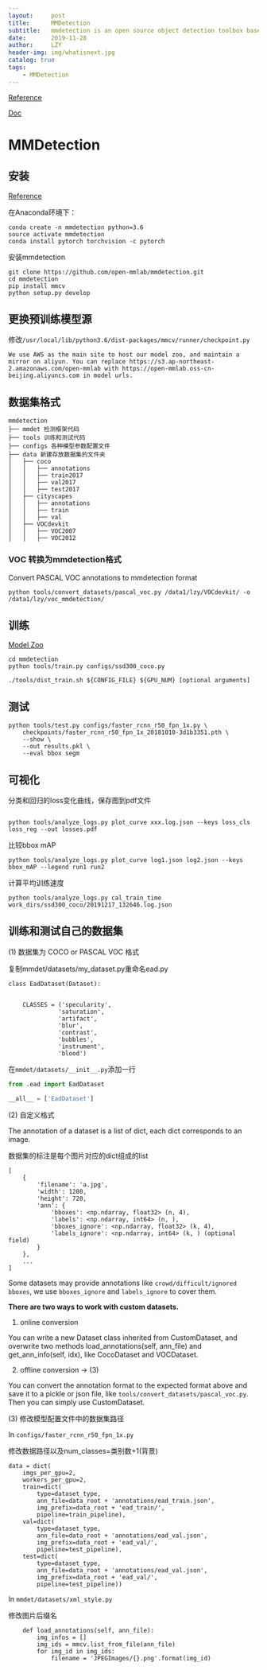 ```yaml
---
layout:     post
title:      MMDetection
subtitle:   mmdetection is an open source object detection toolbox based on PyTorch.
date:       2019-11-28
author:     LZY
header-img: img/whatisnext.jpg
catalog: true
tags:
    - MMDetection
---
```


[Reference](https://github.com/open-mmlab/mmdetection)

[Doc](https://mmdetection.readthedocs.io/)

# MMDetection

## 安装

[Reference](https://github.com/open-mmlab/mmdetection/blob/master/docs/INSTALL.md)

在Anaconda环境下：

```
conda create -n mmdetection python=3.6
source activate mmdetection
conda install pytorch torchvision -c pytorch
```

安装mmdetection

```
git clone https://github.com/open-mmlab/mmdetection.git
cd mmdetection
pip install mmcv
python setup.py develop
```


## 更换预训练模型源

修改`/usr/local/lib/python3.6/dist-packages/mmcv/runner/checkpoint.py`

```
We use AWS as the main site to host our model zoo, and maintain a mirror on aliyun. You can replace https://s3.ap-northeast-2.amazonaws.com/open-mmlab with https://open-mmlab.oss-cn-beijing.aliyuncs.com in model urls.
```

## 数据集格式

```
mmdetection
├── mmdet 检测框架代码
├── tools 训练和测试代码
├── configs 各种模型参数配置文件
├── data 新建存放数据集的文件夹
│   ├── coco
│   │   ├── annotations
│   │   ├── train2017
│   │   ├── val2017
│   │   ├── test2017
│   ├── cityscapes
│   │   ├── annotations
│   │   ├── train
│   │   ├── val
│   ├── VOCdevkit
│   │   ├── VOC2007
│   │   ├── VOC2012

```

### VOC 转换为mmdetection格式

Convert PASCAL VOC annotations to mmdetection format

```
python tools/convert_datasets/pascal_voc.py /data1/lzy/VOCdevkit/ -o /data1/lzy/voc_mmdetection/
```

## 训练

[Model Zoo](https://github.com/open-mmlab/mmdetection/blob/master/docs/MODEL_ZOO.md)

```
cd mmdetection
python tools/train.py configs/ssd300_coco.py

./tools/dist_train.sh ${CONFIG_FILE} ${GPU_NUM} [optional arguments]
```

## 测试

```
python tools/test.py configs/faster_rcnn_r50_fpn_1x.py \
    checkpoints/faster_rcnn_r50_fpn_1x_20181010-3d1b3351.pth \
    --show \
    --out results.pkl \
    --eval bbox segm
```

## 可视化

分类和回归的loss变化曲线，保存图到pdf文件
```

python tools/analyze_logs.py plot_curve xxx.log.json --keys loss_cls loss_reg --out losses.pdf

```


比较bbox mAP 

```
python tools/analyze_logs.py plot_curve log1.json log2.json --keys bbox_mAP --legend run1 run2
```

计算平均训练速度

```
python tools/analyze_logs.py cal_train_time work_dirs/ssd300_coco/20191217_132646.log.json
```

## 训练和测试自己的数据集

(1) 数据集为 COCO or PASCAL VOC 格式

复制mmdet/datasets/my_dataset.py重命名ead.py

```
class EadDataset(Dataset):


    CLASSES = ('specularity',
              'saturation',
              'artifact',
              'blur',
              'contrast',
              'bubbles',
              'instrument',
              'blood')

```

在`mmdet/datasets/__init__.py`添加一行

```python
from .ead import EadDataset

__all__ = ['EadDataset']
```


(2) 自定义格式

The annotation of a dataset is a list of dict, each dict corresponds to an image.

数据集的标注是每个图片对应的dict组成的list

```
[
    {
        'filename': 'a.jpg',
        'width': 1280,
        'height': 720,
        'ann': {
            'bboxes': <np.ndarray, float32> (n, 4),
            'labels': <np.ndarray, int64> (n, ),
            'bboxes_ignore': <np.ndarray, float32> (k, 4),
            'labels_ignore': <np.ndarray, int64> (k, ) (optional field)
        }
    },
    ...
]
```

Some datasets may provide annotations like `crowd/difficult/ignored bboxes`, we use `bboxes_ignore` and `labels_ignore` to cover them.

**There are two ways to work with custom datasets.**

1. online conversion

You can write a new Dataset class inherited from CustomDataset, and overwrite two methods load_annotations(self, ann_file) and get_ann_info(self, idx), like CocoDataset and VOCDataset.

2. offline conversion -> (3)

You can convert the annotation format to the expected format above and save it to a pickle or json file, like `tools/convert_datasets/pascal_voc.py`. Then you can simply use CustomDataset.


(3) 修改模型配置文件中的数据集路径

In `configs/faster_rcnn_r50_fpn_1x.py`

修改数据路径以及num_classes=类别数+1(背景)

```
data = dict(
    imgs_per_gpu=2,
    workers_per_gpu=2,
    train=dict(
        type=dataset_type,
        ann_file=data_root + 'annotations/ead_train.json',
        img_prefix=data_root + 'ead_train/',
        pipeline=train_pipeline),
    val=dict(
        type=dataset_type,
        ann_file=data_root + 'annotations/ead_val.json',
        img_prefix=data_root + 'ead_val/',
        pipeline=test_pipeline),
    test=dict(
        type=dataset_type,
        ann_file=data_root + 'annotations/ead_val.json',
        img_prefix=data_root + 'ead_val/',
        pipeline=test_pipeline))
```

In `mmdet/datasets/xml_style.py`

修改图片后缀名

```
    def load_annotations(self, ann_file):
        img_infos = []
        img_ids = mmcv.list_from_file(ann_file)
        for img_id in img_ids:
            filename = 'JPEGImages/{}.png'.format(img_id)
```
